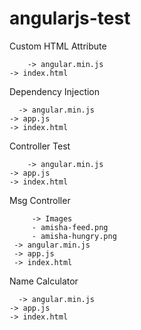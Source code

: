 # angularjs-test

Custom HTML Attribute
    
		-> angular.min.js
    -> index.html

Dependency Injection
   
	  -> angular.min.js
    -> app.js
    -> index.html

Controller Test
    
		-> angular.min.js
    -> app.js
    -> index.html

Msg Controller
     
		 -> Images
         - amisha-feed.png
         - amisha-hungry.png
     -> angular.min.js
     -> app.js
     -> index.html

Name Calculator
   
	  -> angular.min.js
    -> app.js
    -> index.html
